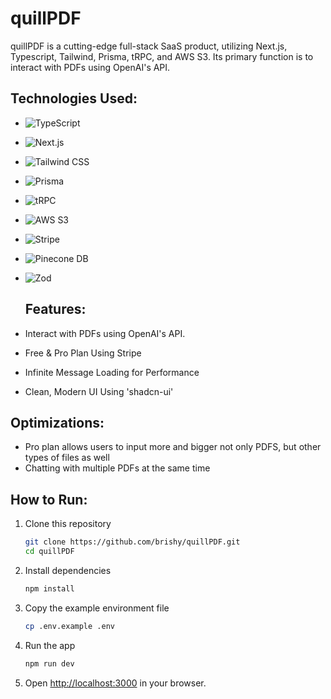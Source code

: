 # quillPDF

quillPDF is a cutting-edge full-stack SaaS product, utilizing Next.js, Typescript, Tailwind, Prisma, tRPC, and AWS S3. Its primary function is to interact with PDFs using OpenAI's API.

## Technologies Used:
- ![TypeScript](https://img.shields.io/badge/TypeScript-3178C6?style=for-the-badge&logo=typescript&logoColor=white)
- ![Next.js](https://img.shields.io/badge/Next.js-000000?style=for-the-badge&logo=next.js&logoColor=white)
- ![Tailwind CSS](https://img.shields.io/badge/Tailwind_CSS-38B2AC?style=for-the-badge&logo=tailwind-css&logoColor=white)
- ![Prisma](https://img.shields.io/badge/Prisma-2D3748?style=for-the-badge&logo=prisma&logoColor=white)
- ![tRPC](https://img.shields.io/badge/tRPC-6C63FF?style=for-the-badge&logoColor=white)
- ![AWS S3](https://img.shields.io/badge/AWS_S3-569A31?style=for-the-badge&logo=amazon-aws&logoColor=white)
- ![Stripe](https://img.shields.io/badge/Stripe-008CDD?style=for-the-badge&logo=stripe&logoColor=white)
- ![Pinecone DB](https://img.shields.io/badge/Pinecone_DB-4F0599?style=for-the-badge&logoColor=white)
- ![Zod](https://img.shields.io/badge/Zod-FF6600?style=for-the-badge&logoColor=white)


  ## Features:
- Interact with PDFs using OpenAI's API.
- Free & Pro Plan Using Stripe
- Infinite Message Loading for Performance
- Clean, Modern UI Using 'shadcn-ui'

## Optimizations:
- Pro plan allows users to input more and bigger not only PDFS, but other types of files as well
- Chatting with multiple PDFs at the same time


## How to Run:
1. Clone this repository
    ```bash
    git clone https://github.com/brishy/quillPDF.git
    cd quillPDF
    ```

2. Install dependencies
    ```bash
    npm install
    ```

3. Copy the example environment file
    ```bash
    cp .env.example .env
    ```

4. Run the app
    ```bash
    npm run dev
    ```

5. Open [http://localhost:3000](http://localhost:3000) in your browser.
